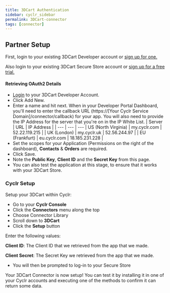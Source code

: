 ```yaml
---
title: 3DCart Authentication
sidebar: cyclr_sidebar
permalink: 3DCart-connector
tags: [connector]
---
```


## Partner Setup

First, login to your existing 3DCart Developer account or [sign up for one.](https://devportal.3dcart.com/login.asp)

Also login to your existing 3DCart Secure Store account or [sign up for a free trial.](https://www.shift4shop.com/login-page.html)

#### Retrieving OAuth2 Details

*   [Login](https://devportal.3dcart.com/login.asp) to your 3DCart Developer Account.
*   Click Add New.
*   Enter a name and hit next. When in your Developer Portal Dashboard, you'll need to enter the callback URL (https://[Your Cyclr Service Domain]/connector/callback) for your app. You will also need to provide the IP Address for the server that you're on in the IP White List.
    | Server | URL | IP Address |
    | --- | --- | --- 
    | US (North Virginia) | my.cyclr.com | 52.22.119.215 |
    | UK (London) | my.cyclr.uk | 52.56.244.97 |
    | EU (Frankfurt) | eu.cyclr.com | 18.185.231.228 |
*   Set the scopes for your Application (Permissions on the right of the dashboard), **Contacts** & **Orders** are required.
*   Click Save.
*   Note the **Public Key**, **Client ID** and the **Secret Key** from this page.
*   You can also test the application at this stage, to ensure that it works with your 3DCart Store.

### Cyclr Setup

Setup your 3DCart within Cyclr:

*   Go to your **Cyclr Console**
*   Click the **Connectors** menu along the top
*   Choose Connector Library
*   Scroll down to **3DCart**
*   Click the **Setup** button

Enter the following values:

**Client ID**:  The Client ID that we retrieved from the app that we made.

**Client Secret**:  The Secret Key we retrieved from the app that we made.

*   You will then be prompted to log-in to your Secure Store

Your 3DCart Connector is now setup! You can test it by installing it in one of your Cyclr accounts and executing one of the methods to confirm it can return some data.
